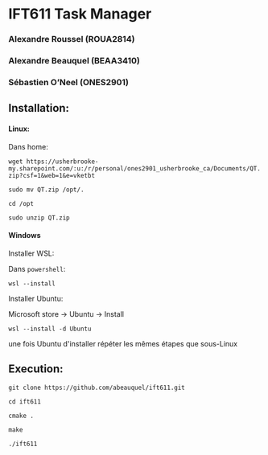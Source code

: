 # IFT611 Task Manager
### Alexandre Roussel (ROUA2814)
### Alexandre Beauquel (BEAA3410)
### Sébastien O’Neel (ONES2901)    
## Installation:
#### Linux:
Dans home:

`wget https://usherbrooke-my.sharepoint.com/:u:/r/personal/ones2901_usherbrooke_ca/Documents/QT.zip?csf=1&web=1&e=vketbt`

`sudo mv QT.zip /opt/.`

`cd /opt`

`sudo unzip QT.zip`

#### Windows
Installer WSL:

Dans `powershell`:

`wsl --install`

Installer Ubuntu:

Microsoft store -> Ubuntu -> Install

`wsl --install -d Ubuntu`

une fois Ubuntu d'installer répéter les mêmes étapes que sous-Linux

## Execution:
`git clone https://github.com/abeauquel/ift611.git`

`cd ift611`

`cmake .`

`make`

`./ift611`
